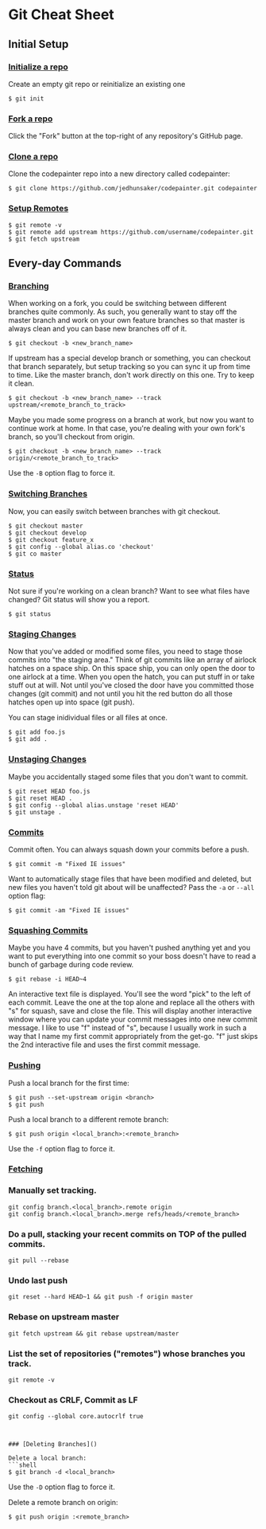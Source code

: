 # Git Cheat Sheet

## Initial Setup

### [Initialize a repo](https://www.kernel.org/pub/software/scm/git/docs/git-init.html)
Create an empty git repo or reinitialize an existing one
```shell
$ git init
```

### [Fork a repo](https://help.github.com/articles/fork-a-repo#step-1-fork-the-spoon-knife-repository)
Click the "Fork" button at the top-right of any repository's GitHub page.

### [Clone a repo](https://www.kernel.org/pub/software/scm/git/docs/git-clone.html)
Clone the codepainter repo into a new directory called codepainter:
```shell
$ git clone https://github.com/jedhunsaker/codepainter.git codepainter
```

### [Setup Remotes](https://help.github.com/articles/fork-a-repo#step-3-configure-remotes)
```shell
$ git remote -v
$ git remote add upstream https://github.com/username/codepainter.git
$ git fetch upstream
```


## Every-day Commands

### [Branching](https://www.kernel.org/pub/software/scm/git/docs/git-checkout.html)

When working on a fork, you could be switching between different branches quite commonly. As such, you generally want to stay off the master branch and work on your own feature branches so that master is always clean and you can base new branches off of it.
```shell
$ git checkout -b <new_branch_name>
```

If upstream has a special develop branch or something, you can checkout that branch separately, but setup tracking so you can sync it up from time to time. Like the master branch, don't work directly on this one. Try to keep it clean.
```shell
$ git checkout -b <new_branch_name> --track upstream/<remote_branch_to_track>
```

Maybe you made some progress on a branch at work, but now you want to continue work at home. In that case, you're dealing with your own fork's branch, so you'll checkout from origin.
```shell
$ git checkout -b <new_branch_name> --track origin/<remote_branch_to_track>
```

Use the `-B` option flag to force it.


### [Switching Branches](https://www.kernel.org/pub/software/scm/git/docs/git-checkout.html)

Now, you can easily switch between branches with git checkout.
```shell
$ git checkout master
$ git checkout develop
$ git checkout feature_x
$ git config --global alias.co 'checkout'
$ git co master
```


### [Status](https://www.kernel.org/pub/software/scm/git/docs/git-status.html)

Not sure if you're working on a clean branch? Want to see what files have changed? Git status will show you a report.
```shell
$ git status
```

### [Staging Changes](https://www.kernel.org/pub/software/scm/git/docs/git-add.html)

Now that you've added or modified some files, you need to stage those commits into "the staging area." Think of git commits like an array of airlock hatches on a space ship. On this space ship, you can only open the door to one airlock at a time. When you open the hatch, you can put stuff in or take stuff out at will. Not until you've closed the door have you committed those changes (git commit) and not until you hit the red button do all those hatches open up into space (git push).

You can stage inidividual files or all files at once.
```shell
$ git add foo.js
$ git add .
```

### [Unstaging Changes](http://stackoverflow.com/questions/348170/undo-git-add-before-commit)

Maybe you accidentally staged some files that you don't want to commit.
```shell
$ git reset HEAD foo.js
$ git reset HEAD .
$ git config --global alias.unstage 'reset HEAD'
$ git unstage .
```


### [Commits](https://www.kernel.org/pub/software/scm/git/docs/git-commit.html)

Commit often. You can always squash down your commits before a push.
```shell
$ git commit -m "Fixed IE issues"
```

Want to automatically stage files that have been modified and deleted, but new files you haven't told git about will be unaffected? Pass the `-a` or `--all` option flag:
```shell
$ git commit -am "Fixed IE issues"
```


### [Squashing Commits](https://www.kernel.org/pub/software/scm/git/docs/git-rebase.html)

Maybe you have 4 commits, but you haven't pushed anything yet and you want to put everything into one commit so your boss doesn't have to read a bunch of garbage during code review.
```shell
$ git rebase -i HEAD~4
```

An interactive text file is displayed. You'll see the word "pick" to the left of each commit. Leave the one at the top alone and replace all the others with "s" for squash, save and close the file. This will display another interactive window where you can update your commit messages into one new commit message. I like to use "f" instead of "s", because I usually work in such a way that I name my first commit appropriately from the get-go. "f" just skips the 2nd interactive file and uses the first commit message.


### [Pushing](https://www.kernel.org/pub/software/scm/git/docs/git-push.html)

Push a local branch for the first time:
```shell
$ git push --set-upstream origin <branch>
$ git push
```

Push a local branch to a different remote branch:
```shell
$ git push origin <local_branch>:<remote_branch>
```

Use the `-f` option flag to force it.


### [Fetching](https://www.kernel.org/pub/software/scm/git/docs/git-fetch.html)



### Manually set tracking.
`git config branch.<local_branch>.remote origin`<br>
`git config branch.<local_branch>.merge refs/heads/<remote_branch>`

### Do a pull, stacking your recent commits on TOP of the pulled commits.
`git pull --rebase`

### Undo last push
`git reset --hard HEAD~1 && git push -f origin master`

### Rebase on upstream master
`git fetch upstream && git rebase upstream/master`

### List the set of repositories ("remotes") whose branches you track.
`git remote -v`

### Checkout as CRLF, Commit as LF
`git config --global core.autocrlf true`
```


### [Deleting Branches]()

Delete a local branch:
```shell
$ git branch -d <local_branch>
```

Use the `-D` option flag to force it.

Delete a remote branch on origin:
```shell
$ git push origin :<remote_branch>
```
